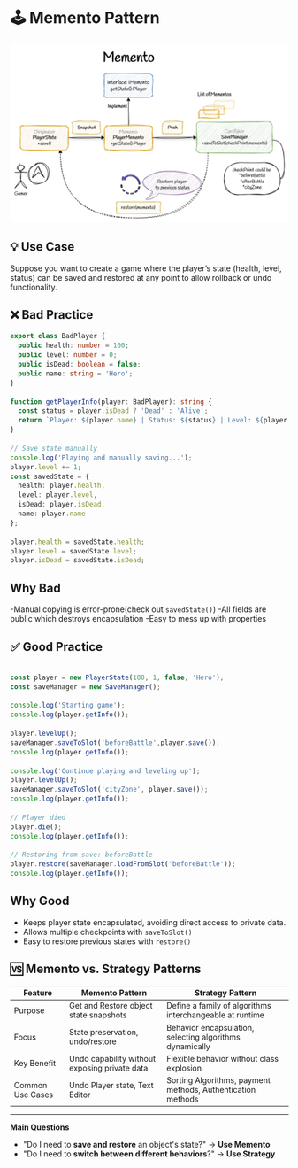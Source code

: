 # 🕹️ Memento Pattern 
![memento-pattern-cover](../../assets/memento.jpg)  

## 💡 Use Case  
Suppose you want to create a game where the player’s state (health, level, status) can be saved and restored at any point to allow rollback or undo functionality.

## ❌ Bad Practice

```ts
export class BadPlayer {
  public health: number = 100;
  public level: number = 0;
  public isDead: boolean = false;
  public name: string = 'Hero';
}

function getPlayerInfo(player: BadPlayer): string {
  const status = player.isDead ? 'Dead' : 'Alive';
  return `Player: ${player.name} | Status: ${status} | Level: ${player.level} | Health: ${player.health}`;
}

// Save state manually
console.log('Playing and manually saving...');
player.level += 1;
const savedState = {
  health: player.health,
  level: player.level,
  isDead: player.isDead,
  name: player.name
};

player.health = savedState.health;
player.level = savedState.level;
player.isDead = savedState.isDead;

```
## Why Bad
-Manual copying is error-prone(check out `savedState()`)
-All fields are public which destroys encapsulation
-Easy to mess up with properties

## ✅ Good Practice

```ts

const player = new PlayerState(100, 1, false, 'Hero');
const saveManager = new SaveManager();

console.log('Starting game');
console.log(player.getInfo());

player.levelUp();
saveManager.saveToSlot('beforeBattle',player.save());
console.log(player.getInfo());

console.log('Continue playing and leveling up');
player.levelUp();
saveManager.saveToSlot('cityZone', player.save());
console.log(player.getInfo());

// Player died
player.die();
console.log(player.getInfo());

// Restoring from save: beforeBattle
player.restore(saveManager.loadFromSlot('beforeBattle'));
console.log(player.getInfo());

```
## Why Good

- Keeps player state encapsulated, avoiding direct access to private data.
- Allows multiple checkpoints with  `saveToSlot()`
- Easy to restore previous states with `restore()`



## 🆚 Memento vs. Strategy Patterns  

| Feature           | Memento Pattern                                     | Strategy Pattern                                      |
| ----------------- | -------------------------------------------------- | ---------------------------------------------------- |
| Purpose           | Get and Restore object state snapshots         | Define a family of algorithms interchangeable at runtime |
| Focus             | State preservation, undo/restore                   | Behavior encapsulation, selecting algorithms dynamically |
| Key Benefit       | Undo capability without exposing private data         | Flexible behavior without class explosion              |
| Common Use Cases  | Undo Player state, Text Editor    | Sorting Algorithms, payment methods, Authentication methods |

---

**Main Questions** 
- "Do I need to **save and restore** an object's state?" → **Use Memento**
- "Do I need to **switch between different behaviors**?" → **Use Strategy**

